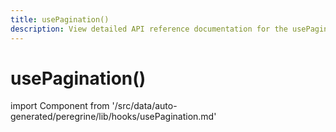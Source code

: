 ```yaml
---
title: usePagination()
description: View detailed API reference documentation for the usePagination() custom React hook in the Peregrine package of the PWA Studio framework.
---
```


# usePagination()

<!--
The reference doc content is generated automatically from the source code.
To update this section, update the doc blocks in the source code
-->

import Component from '/src/data/auto-generated/peregrine/lib/hooks/usePagination.md'

<Component />
